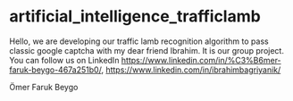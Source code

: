# artificial_intelligence_trafficlamb

Hello, we are developing our traffic lamb recognition algorithm to pass classic google captcha with my dear friend Ibrahim. It is our group project. You can follow us on LinkedIn https://www.linkedin.com/in/%C3%B6mer-faruk-beygo-467a251b0/, https://www.linkedin.com/in/ibrahimbagriyanik/

Ömer Faruk Beygo
